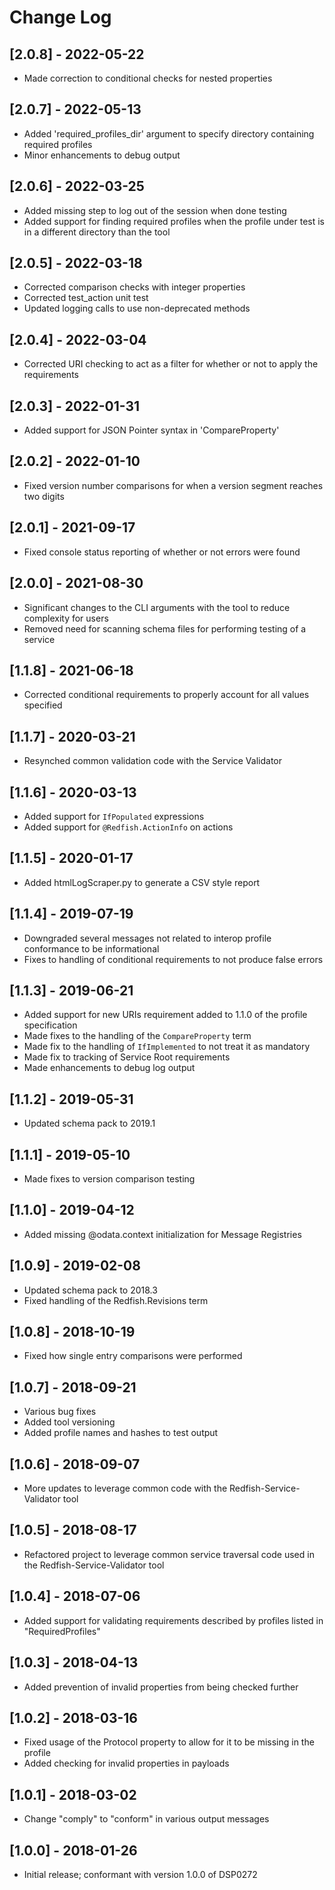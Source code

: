 # Change Log

## [2.0.8] - 2022-05-22
- Made correction to conditional checks for nested properties

## [2.0.7] - 2022-05-13
- Added 'required_profiles_dir' argument to specify directory containing required profiles
- Minor enhancements to debug output

## [2.0.6] - 2022-03-25
- Added missing step to log out of the session when done testing
- Added support for finding required profiles when the profile under test is in a different directory than the tool

## [2.0.5] - 2022-03-18
- Corrected comparison checks with integer properties
- Corrected test_action unit test
- Updated logging calls to use non-deprecated methods

## [2.0.4] - 2022-03-04
- Corrected URI checking to act as a filter for whether or not to apply the requirements

## [2.0.3] - 2022-01-31
- Added support for JSON Pointer syntax in 'CompareProperty'

## [2.0.2] - 2022-01-10
- Fixed version number comparisons for when a version segment reaches two digits

## [2.0.1] - 2021-09-17
- Fixed console status reporting of whether or not errors were found

## [2.0.0] - 2021-08-30
- Significant changes to the CLI arguments with the tool to reduce complexity for users
- Removed need for scanning schema files for performing testing of a service

## [1.1.8] - 2021-06-18
- Corrected conditional requirements to properly account for all values specified

## [1.1.7] - 2020-03-21
- Resynched common validation code with the Service Validator

## [1.1.6] - 2020-03-13
- Added support for `IfPopulated` expressions
- Added support for `@Redfish.ActionInfo` on actions

## [1.1.5] - 2020-01-17
- Added htmlLogScraper.py to generate a CSV style report

## [1.1.4] - 2019-07-19
- Downgraded several messages not related to interop profile conformance to be informational
- Fixes to handling of conditional requirements to not produce false errors

## [1.1.3] - 2019-06-21
- Added support for new URIs requirement added to 1.1.0 of the profile specification
- Made fixes to the handling of the `CompareProperty` term
- Made fix to the handling of `IfImplemented` to not treat it as mandatory
- Made fix to tracking of Service Root requirements
- Made enhancements to debug log output

## [1.1.2] - 2019-05-31
- Updated schema pack to 2019.1

## [1.1.1] - 2019-05-10
- Made fixes to version comparison testing

## [1.1.0] - 2019-04-12
- Added missing @odata.context initialization for Message Registries

## [1.0.9] - 2019-02-08
- Updated schema pack to 2018.3
- Fixed handling of the Redfish.Revisions term

## [1.0.8] - 2018-10-19
- Fixed how single entry comparisons were performed

## [1.0.7] - 2018-09-21
- Various bug fixes
- Added tool versioning
- Added profile names and hashes to test output

## [1.0.6] - 2018-09-07
- More updates to leverage common code with the Redfish-Service-Validator tool

## [1.0.5] - 2018-08-17
- Refactored project to leverage common service traversal code used in the Redfish-Service-Validator tool

## [1.0.4] - 2018-07-06
- Added support for validating requirements described by profiles listed in "RequiredProfiles"

## [1.0.3] - 2018-04-13
- Added prevention of invalid properties from being checked further

## [1.0.2] - 2018-03-16
- Fixed usage of the Protocol property to allow for it to be missing in the profile
- Added checking for invalid properties in payloads

## [1.0.1] - 2018-03-02
- Change "comply" to "conform" in various output messages

## [1.0.0] - 2018-01-26
- Initial release; conformant with version 1.0.0 of DSP0272
